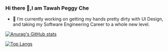 ### Hi there 👋,I am Tawah Peggy Che 

<!--
**tawahpeggy/tawahpeggy** is a ✨ _special_ ✨ repository because its `README.md` (this file) appears on your GitHub profile.

Here are some ideas to get you started:-->

- 🔭 I’m currently working on getting my hands pretty dirty with UI Design, and taking my Software Engineering Career to a whole new level.
<!--
- 🌱 I’m currently learning ...
- 👯 I’m looking to collaborate on ...
- 🤔 I’m looking for help with ...
- 💬 Ask me about ...
- 📫 How to reach me: ...
- 😄 Pronouns: She/Her/
- ⚡ Fun fact: ...
-->
[![Anurag's GitHub stats](https://github-readme-stats.vercel.app/api?username=tawahpeggy&show_icons=true&theme=default)](https://github.com/anuraghazra/github-readme-stats)

[![Top Langs](https://github-readme-stats.vercel.app/api/top-langs/?username=tawahpeggy&layout=compact)](https://github.com/anuraghazra/github-readme-stats)


